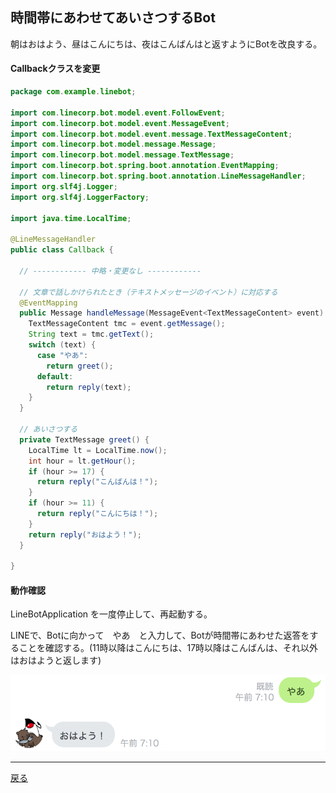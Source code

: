## 時間帯にあわせてあいさつするBot

朝はおはよう、昼はこんにちは、夜はこんばんはと返すようにBotを改良する。

#### Callbackクラスを変更

```java
package com.example.linebot;

import com.linecorp.bot.model.event.FollowEvent;
import com.linecorp.bot.model.event.MessageEvent;
import com.linecorp.bot.model.event.message.TextMessageContent;
import com.linecorp.bot.model.message.Message;
import com.linecorp.bot.model.message.TextMessage;
import com.linecorp.bot.spring.boot.annotation.EventMapping;
import com.linecorp.bot.spring.boot.annotation.LineMessageHandler;
import org.slf4j.Logger;
import org.slf4j.LoggerFactory;

import java.time.LocalTime;

@LineMessageHandler
public class Callback {

  // ------------ 中略・変更なし ------------ 

  // 文章で話しかけられたとき（テキストメッセージのイベント）に対応する
  @EventMapping
  public Message handleMessage(MessageEvent<TextMessageContent> event) {
    TextMessageContent tmc = event.getMessage();
    String text = tmc.getText();
    switch (text) {
      case "やあ":
        return greet();
      default:
        return reply(text);
    }
  }

  // あいさつする
  private TextMessage greet() {
    LocalTime lt = LocalTime.now();
    int hour = lt.getHour();
    if (hour >= 17) {
      return reply("こんばんは！");
    }
    if (hour >= 11) {
      return reply("こんにちは！");
    }
    return reply("おはよう！");
  }

}
```

#### 動作確認

LineBotApplication を一度停止して、再起動する。

LINEで、Botに向かって　やあ　と入力して、Botが時間帯にあわせた返答をすることを確認する。(11時以降はこんにちは、17時以降はこんばんは、それ以外はおはようと返します)

![あいさつ時の動作](./fig06a.png)

-----

[戻る](../README.md)
